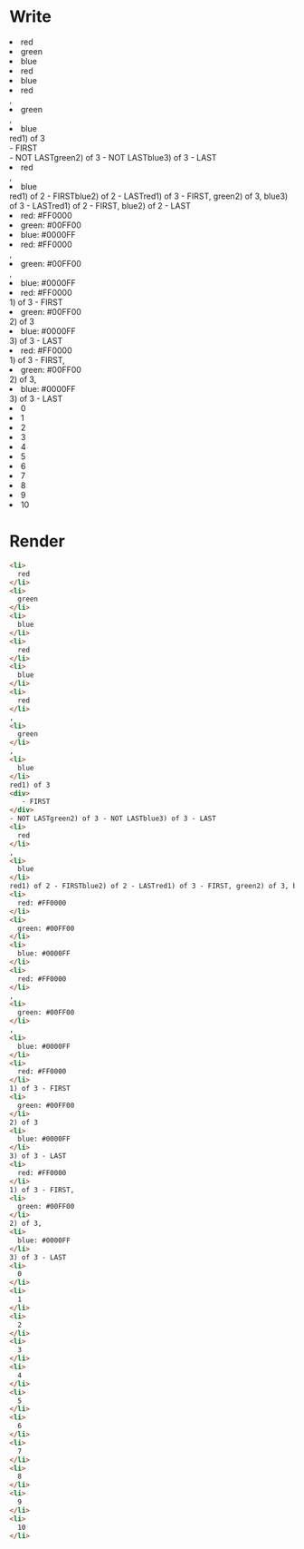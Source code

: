 # Write
  <li>red</li><li>green</li><li>blue</li><li>red</li><li>blue</li><li>red</li>, <li>green</li>, <li>blue</li>red1) of 3<div> - FIRST</div> - NOT LASTgreen2) of 3 - NOT LASTblue3) of 3 - LAST<li>red</li>, <li>blue</li>red1) of 2 - FIRSTblue2) of 2 - LASTred1) of 3 - FIRST, green2) of 3, blue3) of 3 - LASTred1) of 2 - FIRST, blue2) of 2 - LAST<li>red: #FF0000</li><li>green: #00FF00</li><li>blue: #0000FF</li><li>red: #FF0000</li>, <li>green: #00FF00</li>, <li>blue: #0000FF</li><li>red: #FF0000</li>1) of 3 - FIRST<li>green: #00FF00</li>2) of 3<li>blue: #0000FF</li>3) of 3 - LAST<li>red: #FF0000</li>1) of 3 - FIRST, <li>green: #00FF00</li>2) of 3, <li>blue: #0000FF</li>3) of 3 - LAST<li>0</li><li>1</li><li>2</li><li>3</li><li>4</li><li>5</li><li>6</li><li>7</li><li>8</li><li>9</li><li>10</li>

# Render
```html
<li>
  red
</li>
<li>
  green
</li>
<li>
  blue
</li>
<li>
  red
</li>
<li>
  blue
</li>
<li>
  red
</li>
,
<li>
  green
</li>
,
<li>
  blue
</li>
red1) of 3
<div>
   - FIRST
</div>
- NOT LASTgreen2) of 3 - NOT LASTblue3) of 3 - LAST
<li>
  red
</li>
,
<li>
  blue
</li>
red1) of 2 - FIRSTblue2) of 2 - LASTred1) of 3 - FIRST, green2) of 3, blue3) of 3 - LASTred1) of 2 - FIRST, blue2) of 2 - LAST
<li>
  red: #FF0000
</li>
<li>
  green: #00FF00
</li>
<li>
  blue: #0000FF
</li>
<li>
  red: #FF0000
</li>
,
<li>
  green: #00FF00
</li>
,
<li>
  blue: #0000FF
</li>
<li>
  red: #FF0000
</li>
1) of 3 - FIRST
<li>
  green: #00FF00
</li>
2) of 3
<li>
  blue: #0000FF
</li>
3) of 3 - LAST
<li>
  red: #FF0000
</li>
1) of 3 - FIRST,
<li>
  green: #00FF00
</li>
2) of 3,
<li>
  blue: #0000FF
</li>
3) of 3 - LAST
<li>
  0
</li>
<li>
  1
</li>
<li>
  2
</li>
<li>
  3
</li>
<li>
  4
</li>
<li>
  5
</li>
<li>
  6
</li>
<li>
  7
</li>
<li>
  8
</li>
<li>
  9
</li>
<li>
  10
</li>
```